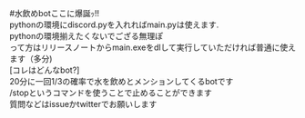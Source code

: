 #水飲めbotここに爆誕ｯ!!  
pythonの環境にdiscord.pyを入れればmain.pyは使えます.  
pythonの環境揃えたくないでござる無理ぽ  
って方はリリースノートからmain.exeをdlして実行していただければ普通に使えます（多分)  
[コレはどんなbot?]  
20分に一回1/3の確率で水を飲めとメンションしてくるbotです  
/stopというコマンドを使うことで止めることができます  
質問などはissueかtwitterでお願いします
